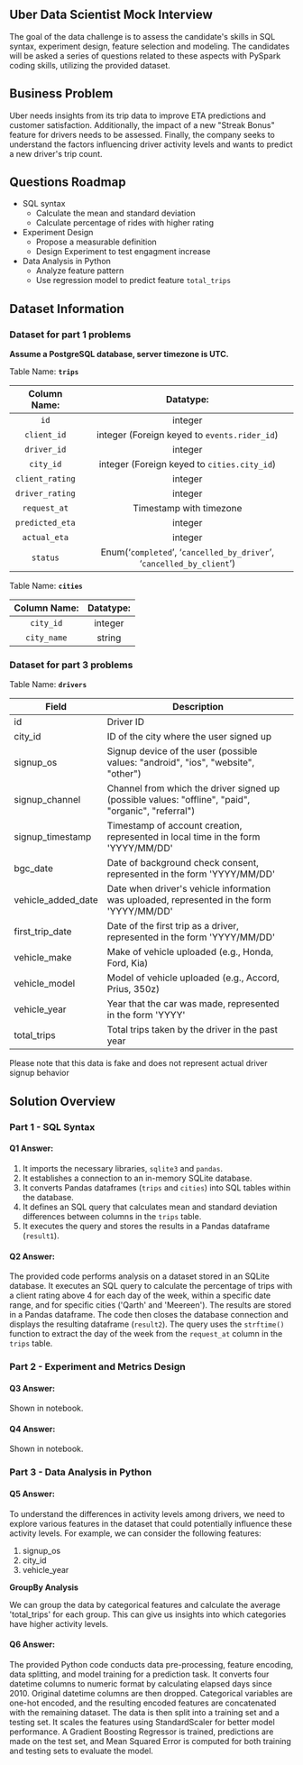 ## Uber Data Scientist Mock Interview
  The goal of the data challenge is to assess the candidate's skills in SQL syntax, experiment design, feature selection and modeling. The candidates will be asked a series of questions related to these aspects with PySpark coding skills, utilizing the provided dataset.

## Business Problem

Uber needs insights from its trip data to improve ETA predictions and customer satisfaction. Additionally, the impact of a new "Streak Bonus" feature for drivers needs to be assessed. Finally, the company seeks to understand the factors influencing driver activity levels and wants to predict a new driver's trip count.

## Questions Roadmap

- SQL syntax
	- Calculate the mean and standard deviation
	- Calculate percentage of rides with higher rating
- Experiment Design
	- Propose a measurable definition
	- Design Experiment to test engagment increase
- Data Analysis in Python
	- Analyze feature pattern
	- Use regression model to predict feature `total_trips`

## Dataset Information
### Dataset for part 1 problems
**Assume a PostgreSQL database, server timezone is UTC.**

Table Name: **`trips`**

|Column Name:|Datatype:|
| :-: | :-: |
|`id`|integer|
|`client_id`|integer (Foreign keyed to `events.rider_id`)|
|`driver_id`|integer|
|`city_id`|integer (Foreign keyed to `cities.city_id`)|
|`client_rating`|integer|
|`driver_rating`|integer|
|`request_at`|Timestamp with timezone|
|`predicted_eta`|integer|
|`actual_eta`|integer|
|`status`|Enum(‘`completed`’, ‘`cancelled_by_driver`’, ‘`cancelled_by_client`’)|


Table Name: **`cities`**

|Column Name:|Datatype:|
| :-: | :-: |
|`city_id`|integer|
|`city_name`|string|

### Dataset for part 3 problems

Table Name: **`drivers`**

| Field | Description |
|-------|-------------|
| id | Driver ID |
| city_id | ID of the city where the user signed up |
| signup_os | Signup device of the user (possible values: "android", "ios", "website", "other") |
| signup_channel | Channel from which the driver signed up (possible values: "offline", "paid", "organic", "referral") |
| signup_timestamp | Timestamp of account creation, represented in local time in the form 'YYYY/MM/DD' |
| bgc_date | Date of background check consent, represented in the form 'YYYY/MM/DD' |
| vehicle_added_date | Date when driver's vehicle information was uploaded, represented in the form 'YYYY/MM/DD' |
| first_trip_date | Date of the first trip as a driver, represented in the form 'YYYY/MM/DD' |
| vehicle_make | Make of vehicle uploaded (e.g., Honda, Ford, Kia) |
| vehicle_model | Model of vehicle uploaded (e.g., Accord, Prius, 350z) |
| vehicle_year | Year that the car was made, represented in the form 'YYYY' |
| total_trips | Total trips taken by the driver in the past year |


Please note that this data is fake and does not represent actual driver signup behavior
## Solution Overview

### Part 1 - SQL Syntax
#### Q1 Answer: 
1. It imports the necessary libraries, `sqlite3` and `pandas`.
2. It establishes a connection to an in-memory SQLite database.
3. It converts Pandas dataframes (`trips` and `cities`) into SQL tables within the database.
4. It defines an SQL query that calculates mean and standard deviation differences between columns in the `trips` table.
5. It executes the query and stores the results in a Pandas dataframe (`result1`).


#### Q2 Answer:
The provided code performs analysis on a dataset stored in an SQLite database. It executes an SQL query to calculate the percentage of trips with a client rating above 4 for each day of the week, within a specific date range, and for specific cities ('Qarth' and 'Meereen'). The results are stored in a Pandas dataframe. The code then closes the database connection and displays the resulting dataframe (`result2`). The query uses the `strftime()` function to extract the day of the week from the `request_at` column in the `trips` table.

### Part 2 - Experiment and Metrics Design

#### Q3 Answer:
Shown in notebook.

#### Q4 Answer:
Shown in notebook.

### Part 3 - Data Analysis in Python

#### Q5 Answer:
To understand the differences in activity levels among drivers, we need to explore various features in the dataset that could potentially influence these activity levels. For example, we can consider the following features:
1. signup_os
2. city_id
3. vehicle_year

**GroupBy Analysis**

We can group the data by categorical features and calculate the average 'total_trips' for each group. This can give us insights into which categories have higher activity levels.

#### Q6 Answer:
The provided Python code conducts data pre-processing, feature encoding, data splitting, and model training for a prediction task. It converts four datetime columns to numeric format by calculating elapsed days since 2010. Original datetime columns are then dropped. Categorical variables are one-hot encoded, and the resulting encoded features are concatenated with the remaining dataset. The data is then split into a training set and a testing set. It scales the features using StandardScaler for better model performance. A Gradient Boosting Regressor is trained, predictions are made on the test set, and Mean Squared Error is computed for both training and testing sets to evaluate the model.



